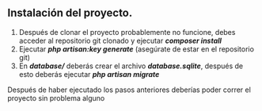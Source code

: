 ## Instalación del proyecto.

1. Después de clonar el proyecto probablemente no funcione, debes acceder al repositorio git clonado y ejecutar 
    _**composer install**_
2. Ejecutar _**php artisan:key generate**_ (asegúrate de estar en el repositorio git)
3. En **_database/_** deberás crear el archivo _**database.sqlite**_, después de esto
   deberás ejecutar _**php artisan migrate**_

Después de haber ejecutado los pasos anteriores deberías poder correr el proyecto sin problema alguno
